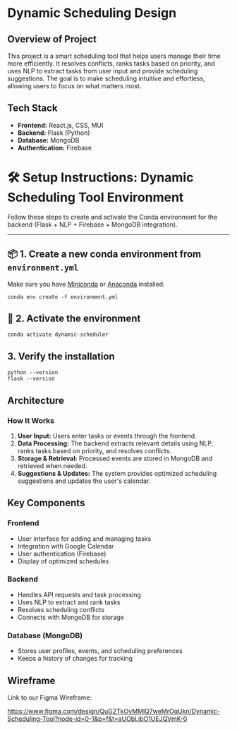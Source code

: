 # Dynamic Scheduling Design

## Overview of Project

This project is a smart scheduling tool that helps users manage their time more efficiently. It resolves conflicts, ranks tasks based on priority, and uses NLP to extract tasks from user input and provide scheduling suggestions. The goal is to make scheduling intuitive and effortless, allowing users to focus on what matters most.

## Tech Stack

- **Frontend:** React.js, CSS, MUI  
- **Backend:** Flask (Python)  
- **Database:** MongoDB  
- **Authentication:** Firebase

# 🛠️ Setup Instructions: Dynamic Scheduling Tool Environment

Follow these steps to create and activate the Conda environment for the backend (Flask + NLP + Firebase + MongoDB integration).

---

## 📦 1. Create a new conda environment from `environment.yml`

Make sure you have [Miniconda](https://docs.conda.io/en/latest/miniconda.html) or [Anaconda](https://www.anaconda.com/products/distribution) installed.

```
conda env create -f environment.yml
```

## 🚀 2. Activate the environment

```
conda activate dynamic-scheduler
```

## 3. Verify the installation

```
python --version
flask --version
```

## Architecture

### How It Works

1. **User Input:** Users enter tasks or events through the frontend.  
2. **Data Processing:** The backend extracts relevant details using NLP, ranks tasks based on priority, and resolves conflicts.  
3. **Storage & Retrieval:** Processed events are stored in MongoDB and retrieved when needed.  
4. **Suggestions & Updates:** The system provides optimized scheduling suggestions and updates the user's calendar.

## Key Components

### Frontend

- User interface for adding and managing tasks  
- Integration with Google Calendar  
- User authentication (Firebase)  
- Display of optimized schedules  

### Backend

- Handles API requests and task processing  
- Uses NLP to extract and rank tasks  
- Resolves scheduling conflicts  
- Connects with MongoDB for storage  

### Database (MongoDB)

- Stores user profiles, events, and scheduling preferences  
- Keeps a history of changes for tracking

## Wireframe

Link to our Figma Wireframe: 

https://www.figma.com/design/QuG2TkOvMMlQ7weMrOqUkn/Dynamic-Scheduling-Tool?node-id=0-1&p=f&t=aUObLjbO1UEJQVmK-0

